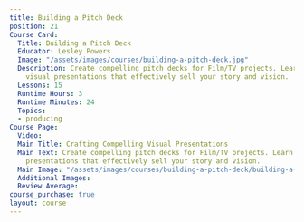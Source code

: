 ```yaml
---
title: Building a Pitch Deck
position: 21
Course Card:
  Title: Building a Pitch Deck
  Educator: Lesley Powers
  Image: "/assets/images/courses/building-a-pitch-deck.jpg"
  Description: Create compelling pitch decks for Film/TV projects. Learn to craft
    visual presentations that effectively sell your story and vision.
  Lessons: 15
  Runtime Hours: 3
  Runtime Minutes: 24
  Topics:
  - producing
Course Page:
  Video: 
  Main Title: Crafting Compelling Visual Presentations
  Main Text: Create compelling pitch decks for Film/TV projects. Learn to craft visual
    presentations that effectively sell your story and vision.
  Main Image: "/assets/images/courses/building-a-pitch-deck/building-a-pitch-deck-main.jpg"
  Additional Images: 
  Review Average: 
course_purchase: true
layout: course
---
```


